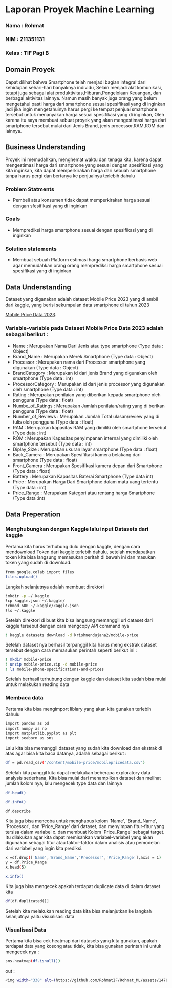 # Laporan Proyek Machine Learning
### Nama  : Rohmat
### NIM   : 211351131
### Kelas : TIF Pagi B



## Domain Proyek
Dapat dilihat bahwa Smartphone telah menjadi bagian integral dari kehidupan sehari-hari banyaknya individu, Selain menjadi alat komunikasi, tetapi juga sebagai alat produktivitas,Hiburan,Pengelolaan Keuangan, dan berbagai aktivitas lainnya. Namun masih banyak juga orang yang belum mengetahui pasti harga dari smartphone sesuai spesifikasi yang di inginkan jadi jika ingin mengetahuinya harus pergi ke tempat penjual smartphone tersebut untuk menanyakan harga sesuai spesifikasi yang di inginkan, Oleh karena itu saya membuat sebuat proyek yang akan mengestimasi harga dari smartphone tersebut mulai dari  Jenis Brand, jenis processor,RAM,ROM dan lainnya.

## Business Understanding
Proyek ini memudahkan, menghemat waktu dan tenaga kita, karena dapat mengestimasi harga dari smartphone yang sesuai dengan spesifikasi yang kita inginkan, kita dapat memperkirakan harga dari sebuah smartphone tanpa harus pergi dan bertanya ke penjualnya terlebih dahulu

### Problem Statments
- Pembeli atau konsumen tidak dapat memperkirakan harga sesuai dengan sfesifikasi yang di inginkan

### Goals
- Memprediksi harga smartphone sesuai dengan spesifikasi yang di inginkan
  
### Solution statements
- Membuat sebuah Platform estimasi harga smartphone berbasis web agar memudahkan orang orang memprediksi harga smartphone sesuai spesifikasi yang di inginkan

## Data Understanding
Dataset yang diganakan adalah dataset Mobile Price 2023 yang di ambil dari kaggle, yang berisi sekumpulan data smartphone  di tahun 2023

[Mobile Price Data 2023](https://www.kaggle.com/datasets/krishnendujana2/mobile-price).

### Variable-variable pada Dataset Mobile Price Data 2023 adalah sebagai berikut :
 - Name : Merupakan Nama Dari Jenis atau type smartphone (Type data : Object) 
 - Brand_Name : Merupakan Merek Smartphone (Type data : Object)
 - Processor : Merupakan nama dari Processor smartphone yang digunakan (Type data : Object) 
 - BrandCategory : Merupakan id dari jenis Brand yang digunakan oleh smartphone (Type data : int) 
 - ProcessorCategory :  Merupakan id dari jenis processor yang digunakan oleh smartphone (Type data : int) 
 - Rating : Merupakan penilaian yang diberikan kepada smartphone oleh pengguna (Type data : float)
 - Numbe_of_Ratings : Merupakan Jumlah penilaian/rating yang di berikan pengguna (Type data : float)
 - Number_of_Reviews : Merupakan Jumlah Total ulasan/review yang di tulis oleh pengguna (Type data : float)
 - RAM : Merupakan kapasitas RAM yang dimiliki oleh smartphone tersebut (Type data : int)  
 - ROM : Merupakan Kapasitas  penyimpanan internal yang dimiliki oleh smartphone tersebut (Type data : int)  
 - Diplay_Size : Merupakan ukuran layar smartphone (Type data : float)
 - Back_Camera : Merupakan Spesifikasi kamera belakang dari smartphone (Type data : float)
 - Front_Camera : Merupakan Spesifikasi kamera depan dari Smartphone (Type data : float)
 - Battery : Merupakan Kapasitas Baterai Smartphone (Type data int)  
 - Price : Merupakan Harga Dari Smartphone dalam mata uang tertentu (Type data : int)  
 - Price_Range : Merupakan Kategori atau rentang harga Smartphone (Type data :int)

## Data Preperation

### Menghubungkan dengan Kaggle lalu input Datasets dari kaggle

Pertama kita harus terhubung dulu dengan kaggle, dengan cara mendownload Token dari kaggle terlebih dahulu, setelah mendapatkan token kita bisa langsung memasukan peritah di bawah ini dan masukan token yang sudah di download.
```bash
from google.colab import files
files.upload()
```
Langkah selanjutnya adalah membuat direktori
```bash
!mkdir -p ~/.kaggle
!cp kaggle.json ~/.kaggle/
!chmod 600 ~/.kaggle/kaggle.json
!ls ~/.kaggle
```
Setelah direktori di buat kita bisa langsung memanggil url dataset dari kaggle tersebut dengan cara mengcopy API command nya
```bash
! kaggle datasets download -d krishnendujana2/mobile-price
```
Setelah dataset nya berhasil terpanggil kita harus meng ekstrak dataset tersebut dengan cara memasukan perintah seperti berikut ini :
```bash
! mkdir mobile-price
! unzip mobile-price.zip -d mobile-price
! ls mobile-phone-specifications-and-prices
```
Setelah berhasil terhubung dengan kaggle dan dataset kita sudah bisa mulai untuk melakukan reading data

### Membaca data
Pertama kita bisa mengimport liblary yang akan kita gunakan terlebih dahulu
```bash
import pandas as pd
import numpy as np
import matplotlib.pyplot as plt
import seaborn as sns
```
Lalu kita bisa memanggil dataset yang sudah kita download dan ekstrak di atas agar bisa kita baca datanya, adalah sebagai berikut :
```bash
df = pd.read_csv('/content/mobile-price/mobilepricedata.csv')
```
Setelah kita panggil kita dapat melakukan beberapa exploratory data analysis sederhana, Kita bisa mulai dari menampilkan dataset dan melihat jumlah kolom nya, lalu mengecek type data dan lainnya
```bash
df.head()
```
```bash
df.info()
```
```bash
df.describe
```
Kita juga bisa mencoba untuk menghapus kolom 'Name', 'Brand_Name', 'Processor', dan 'Price_Range' dari dataset, dan menyimpan fitur-fitur yang tersisa dalam variabel x. dan membuat Kolom 'Price_Range' sebagai target. Itu dilakukan agar kita dapat memisahkan variabel-variabel yang akan digunakan sebagai fitur atau faktor-faktor dalam analisis atau pemodelan dari variabel yang ingin kita prediksi.
```bash
x =df.drop(['Name','Brand_Name','Processor','Price_Range'],axis = 1)
y = df.Price_Range
x.head(5)
```
```bash
x.info()
```
Kita juga bisa mengecek apakah terdapat duplicate data di dalam dataset kita
```bash
df[df.duplicated()]
```
Setelah kita melakukan reading data kita bisa melanjutkan ke langkah selanjutnya yaitu visualisasi data

### Visualisasi Data

Pertama kita bisa cek heatmap dari datasets yang kita gunakan, apakah terdapat data yang kosong atau tidak, kita bisa gunakan perintah ini untuk mengecek nya :
```bash
sns.heatmap(df.isnull())
```
out :
```bash
<img width="338" alt=(https://github.com/RohmatIF/Rohmat_ML/assets/147891420/936f2370-efb1-461f-aa6c-90bf1768081e)
```












